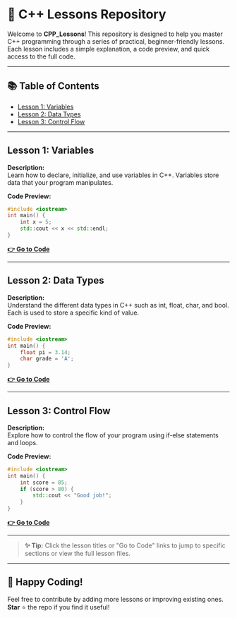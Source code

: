 # 🚀 C++ Lessons Repository

Welcome to **CPP_Lessons**! This repository is designed to help you master C++ programming through a series of practical, beginner-friendly lessons. Each lesson includes a simple explanation, a code preview, and quick access to the full code.  

---

## 📚 Table of Contents

- [Lesson 1: Variables](#lesson-1-variables)
- [Lesson 2: Data Types](#lesson-2-data-types)
- [Lesson 3: Control Flow](#lesson-3-control-flow)
<!-- Add more lessons here as you expand -->

---

## Lesson 1: Variables
**Description:**  
Learn how to declare, initialize, and use variables in C++. Variables store data that your program manipulates.

**Code Preview:**
```cpp
#include <iostream>
int main() {
    int x = 5;
    std::cout << x << std::endl;
}
```

**[👉 Go to Code](./Lesson1)**

---

## Lesson 2: Data Types
**Description:**  
Understand the different data types in C++ such as int, float, char, and bool. Each is used to store a specific kind of value.

**Code Preview:**
```cpp
#include <iostream>
int main() {
    float pi = 3.14;
    char grade = 'A';
}
```

**[👉 Go to Code](./Lesson2)**

---

## Lesson 3: Control Flow
**Description:**  
Explore how to control the flow of your program using if-else statements and loops.

**Code Preview:**
```cpp
#include <iostream>
int main() {
    int score = 85;
    if (score > 80) {
        std::cout << "Good job!";
    }
}
```

**[👉 Go to Code](./Lesson3)**

---

> **✨ Tip:** Click the lesson titles or "Go to Code" links to jump to specific sections or view the full lesson files.

---

## 🌟 Happy Coding!

Feel free to contribute by adding more lessons or improving existing ones.  
**Star** ⭐ the repo if you find it useful!
